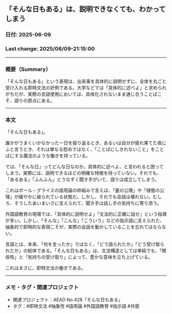 ## 「そんな日もある」は、説明できなくても、わかってしまう

### 日付: 2025-06-09

### Last change: 2025/06/09-21:15:00

---

### 概要（Summary）

「そんな日もある」という表現は、出来事を具体的に説明せずに、全体を丸ごと受け入れる即時文法の好例である。大学などでは「具体的に述べよ」と求められがちだが、実際の言語使用においては、具体化されないまま通じ合うことばこそ、語りの原点にある。

---

### 本文

「そんな日もある」。

誰かがうまくいかなかった一日を振り返るとき、あるいは自分が疲れ果てた夜にふと言うとき、それは単なる慰めではなく、「ことばにしきれないこと」をことばにする魔法のような働きを持っている。

では、「そんな日」ってどんな日なのか。具体的に述べよ、と言われると困ってしまう。実際には、説明できるほどの明確な特徴を持っていない。それでも、「あるある」「ふんふん」とうなずく聞き手がいて、語りは成立してしまう。

これはポール・グライスの語用論の枠組みで言えば、「量の公理」や「様態の公理」が緩やかに破られている状態だ。しかし、それでも会話は壊れない。むしろ、そうしたあいまいさに支えられて、聞き手は話し手の気持ちに寄り添う。

外国語教育の現場では、「具体的に説明せよ」「文法的に正確に話せ」という指導が多い。しかし、「そんな」「こんな」「こういう」などの指示語に支えられた、抽象的で即時的な表現こそが、実際の会話を動かしていることを忘れてはならない。

言語とは、本来、「何を言ったか」ではなく、「どう語られたか」「どう受け取られたか」の総体である。「そんな日もある」は、文法構造としては単純でも、「関係性」と「気持ちの受け取り」によって、豊かな意味を立ち上げている。

これはまさに、即時文法の働きである。

---

### メモ・タグ・関連プロジェクト

- 関連プロジェクト：AEAD No.426「そんな日もある」
- タグ：#即時文法 #抽象性 #語用論 #外国語教育 #指示語 #共感
